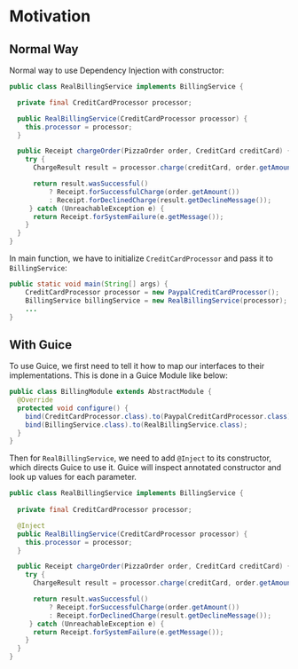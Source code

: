 # Motivation

## Normal Way
Normal way to use Dependency Injection with constructor:
```java
public class RealBillingService implements BillingService {

  private final CreditCardProcessor processor;

  public RealBillingService(CreditCardProcessor processor) {
    this.processor = processor;
  }

  public Receipt chargeOrder(PizzaOrder order, CreditCard creditCard) {
    try {
      ChargeResult result = processor.charge(creditCard, order.getAmount());

      return result.wasSuccessful()
          ? Receipt.forSuccessfulCharge(order.getAmount())
          : Receipt.forDeclinedCharge(result.getDeclineMessage());
     } catch (UnreachableException e) {
      return Receipt.forSystemFailure(e.getMessage());
    }
  }
}
```

In main function, we have to initialize `CreditCardProcessor` and pass it to `BillingService`:
```java
public static void main(String[] args) {
    CreditCardProcessor processor = new PaypalCreditCardProcessor();
    BillingService billingService = new RealBillingService(processor);
    ...
}
```

## With Guice
To use Guice, we first need to tell it how to map our interfaces to their implementations.
This is done in a Guice Module like below:

```java
public class BillingModule extends AbstractModule {
  @Override
  protected void configure() {
    bind(CreditCardProcessor.class).to(PaypalCreditCardProcessor.class);
    bind(BillingService.class).to(RealBillingService.class);
  }
}
```

Then for `RealBillingService`, we need to add `@Inject` to its constructor, which directs Guice to use it.
Guice will inspect annotated constructor and look up values for each parameter.

```java
public class RealBillingService implements BillingService {
  
  private final CreditCardProcessor processor;

  @Inject
  public RealBillingService(CreditCardProcessor processor) {
    this.processor = processor;
  }

  public Receipt chargeOrder(PizzaOrder order, CreditCard creditCard) {
    try {
      ChargeResult result = processor.charge(creditCard, order.getAmount());

      return result.wasSuccessful()
          ? Receipt.forSuccessfulCharge(order.getAmount())
          : Receipt.forDeclinedCharge(result.getDeclineMessage());
     } catch (UnreachableException e) {
      return Receipt.forSystemFailure(e.getMessage());
    }
  }
}
```
